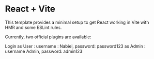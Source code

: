 # React + Vite

This template provides a minimal setup to get React working in Vite with HMR and some ESLint rules.

Currently, two official plugins are available:

Login 
as User : username : Nabiel, password: password123
as Admin : username Admin, password: admin123